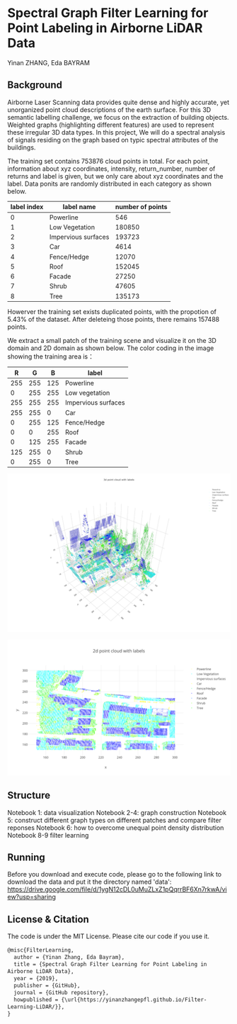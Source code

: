 # Spectral Graph Filter Learning for Point Labeling in Airborne LiDAR Data
Yinan ZHANG, Eda BAYRAM

## Background
Airborne Laser Scanning data provides quite dense and highly accurate, yet unorganized point cloud descriptions of the earth surface. For this 3D semantic labelling challenge, we focus on the extraction of building objects. Weighted graphs (highlighting different features) are used to represent these irregular 3D data types.  In this project, We will do a spectral analysis of signals residing on the graph based on typic spectral attributes of the buildings.

The training set contains 753876 cloud points in total. For each point, information about xyz coordinates, intensity, return_number, number of returns and label is given, but we only care about xyz coordinates and the label. Data ponits are randomly distributed in each category as shown below.

label index|label name|number of points
-----------|----------|------
0|Powerline|546|
1|Low Vegetation|180850
2|Impervious surfaces|193723
3|Car|4614
4|Fence/Hedge|12070
5|Roof|152045
6|Facade|27250
7|Shrub|47605
8|Tree|135173

Howerver the training set exists duplicated points, with the propotion of 5.43% of the dataset. After deleteing those points, there remains 157488 points.

We extract a small patch of the training scene and visualize it on the 3D domain and 2D domain as shown below. The color coding in the image showing the training area is：

R|G|B|label
-|-|-|-----
255|255|125|Powerline
0|255|255|Low vegetation
255|255|255|Impervious surfaces
255|255|0|Car
0|255|125|Fence/Hedge
0|0|255|Roof
0|125|255|Facade
125|255|0|Shrub
0|255|0|Tree

![](image/patch3d.png)

![](image/patch2d.png)


## Structure
Notebook 1: data visualization
Notebook 2-4: graph construction
Notebook 5: construct different graph types on different patches and compare filter reponses
Notebook 6: how to overcome unequal point density distribution
Notebook 8-9 filter learning


## Running
Before you download and execute code, please go to the following link to download the data and put it the directory named 'data':
https://drive.google.com/file/d/1ygN12cDL0uMuZLxZ1pQqrrBF6Xn7rkwA/view?usp=sharing


## License & Citation
The code is under the MIT License. Please cite our code if you use it.

```
@misc{FilterLearning,
  author = {Yinan Zhang, Eda Bayram},
  title = {Spectral Graph Filter Learning for Point Labeling in Airborne LiDAR Data},
  year = {2019},
  publisher = {GitHub},
  journal = {GitHub repository},
  howpublished = {\url{https://yinanzhangepfl.github.io/Filter-Learning-LiDAR/}},
}
```
